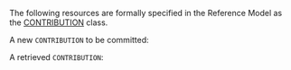 The following resources are formally specified in the Reference Model as the [CONTRIBUTION](https://specifications.openehr.org/releases/RM/latest/common.html#_contribution_class) class.
<div class="mb-5"></div>

A new `CONTRIBUTION` to be committed:
<SchemaDefinition schemaRef="#/components/schemas/NewContribution" />

A retrieved `CONTRIBUTION`:
<SchemaDefinition schemaRef="#/components/schemas/Contribution" />
